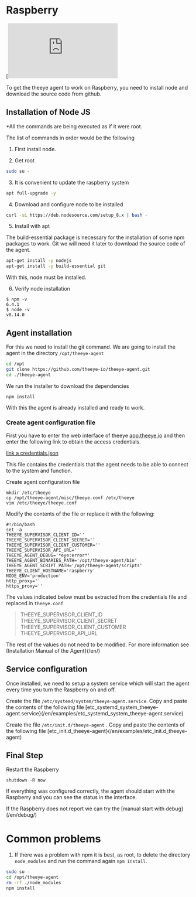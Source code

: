 # Raspberry

[![theeye.io}(/en/images/logo-theeye-theOeye-logo2.png)](https://theeye.io/en/index.html)

To get the theeye agent to work on Raspberry, you need to install node and download the source code from github.

## Installation of Node JS

*All the commands are being executed as if it were root.

The list of commands in order would be the following

1. First install node. 

2. Get root

```bash
sudo su -
```

3. It is convenient to update the raspberry system

```bash
apt full-upgrade -y
```

4. Download and configure node to be installed

```bash
curl -sL https://deb.nodesource.com/setup_8.x | bash -
```

5. Install with apt

The build-essential package is necessary for the installation of some npm packages to work. Git we will need it later to download the source code of the agent.

```bash
apt-get install -y nodejs
apt-get install -y build-essential git
```

With this, node must be installed.

6. Verify node installation

```text
$ npm -v
6.4.1
$ node -v
v8.14.0
```
## Agent installation

For this we need to install the git command. We are going to install the agent in the directory `/opt/theeye-agent`

```bash
cd /opt
git clone https://github.com/theeye-io/theeye-agent.git
cd ./theeye-agent
```

We run the installer to download the dependencies

```text
npm install
```

With this the agent is already installed and ready to work.

### Create agent configuration file

First you have to enter the web interface of theeye [app.theeye.io](https://app.theeye.io) and then enter the following link to obtain the access credentials.

[link a credentials.json](https://app.theeye.io/api/agent/credentials)

This file contains the credentials that the agent needs to be able to connect to the system and function.

Create agent configuration file

```text
mkdir /etc/theeye
cp /opt/theeye-agent/misc/theeye.conf /etc/theeye
vim /etc/theeye/theeye.conf
```

Modify the contents of the file or replace it with the following:

```text
#!/bin/bash
set -a
THEEYE_SUPERVISOR_CLIENT_ID=''
THEEYE_SUPERVISOR_CLIENT_SECRET=''
THEEYE_SUPERVISOR_CLIENT_CUSTOMER=''
THEEYE_SUPERVISOR_API_URL=''
THEEYE_AGENT_DEBUG='*eye:error*'
THEEYE_AGENT_BINARIES_PATH='/opt/theeye-agent/bin'
THEEYE_AGENT_SCRIPT_PATH='/opt/theeye-agent/scripts'
THEEYE_CLIENT_HOSTNAME='raspberry'
NODE_ENV='production'
http_proxy=''
https_proxy=''
```

The values indicated below must be extracted from the credentials file and replaced in `theeye.conf`

> THEEYE\_SUPERVISOR\_CLIENT\_ID  
> THEEYE\_SUPERVISOR\_CLIENT\_SECRET  
> THEEYE\_SUPERVISOR\_CLIENT\_CUSTOMER  
> THEEYE\_SUPERVISOR\_API\_URL

The rest of the values do not need to be modified. For more information see [Installation Manual of the Agent}(/en/)

## Service configuration

Once installed, we need to setup a system service which will start the agent every time you turn the Raspberry on and off.

Create the file `/etc/systemd/system/theeye-agent.service`. Copy and paste the contents of the following file [etc\_systemd\_system\_theeye-agent.service}(/en/examples/etc_systemd_system_theeye-agent.service)

Create the file `/etc/init.d/theeye-agent` . Copy and paste the contents of the following file [etc\_init.d\_theeye-agent}(/en/examples/etc_init.d_theeye-agent)

## Final Step

Restart the Raspberry

```text
shutdown -R now
```

If everything was configured correctly, the agent should start with the Raspberry and you can see the status in the interface.

If the Raspberry does not report we can try the [manual start with debug}(/en/debug/)

# Common problems

1. If there was a problem with npm it is best, as root, to delete the directory `node_modules` and run the command again `npm install`.

```bash
sudo su -
cd /opt/theeye-agent
rm -rf ./node_modules
npm install
```
